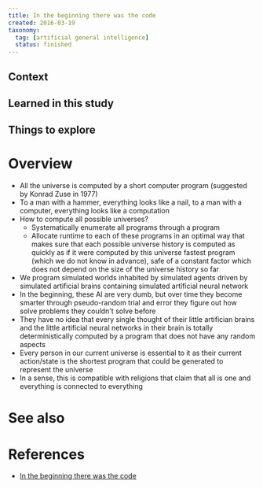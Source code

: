 ```yaml
---
title: In the beginning there was the code
created: 2016-03-19
taxonomy:
  tag: [artificial general intelligence]
  status: finished
---
```


## Context

## Learned in this study

## Things to explore

# Overview
* All the universe is computed by a short computer program (suggested by Konrad Zuse in 1977)
* To a man with a hammer, everything looks like a nail, to a man with a computer, everything looks like a computation
* How to compute all possible universes?
	* Systematically enumerate all programs through a program
	* Allocate runtime to each of these programs in an optimal way that makes sure that each possible universe history is computed as quickly as if it were computed by this universe fastest program (which we do not know in advance), safe of a constant factor which does not depend on the size of the universe history so far
* We program simulated worlds inhabited by simulated agents driven by simulated artificial brains containing simulated artificial neural network
* In the beginning, these AI are very dumb, but over time they become smarter through pseudo-random trial and error they figure out how solve problems they couldn't solve before
* They have no idea that every single thought of their little artifician brains and the little artificial neural networks in their brain is totally deterministically computed by a program that does not have any random aspects
* Every person in our current universe is essential to it as their current action/state is the shortest program that could be generated to represent the universe
* In a sense, this is compatible with religions that claim that all is one and everything is connected to everything

# See also

# References
* [In the beginning there was the code](https://www.youtube.com/watch?v=T1Ogwa76yQo)
